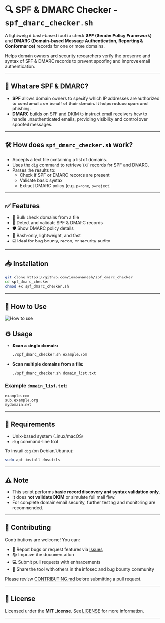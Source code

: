 # 🔍 SPF & DMARC Checker - `spf_dmarc_checker.sh`

A lightweight bash-based tool to check **SPF (Sender Policy Framework)** and **DMARC (Domain-based Message Authentication, Reporting & Conformance)** records for one or more domains.

Helps domain owners and security researchers verify the presence and syntax of SPF & DMARC records to prevent spoofing and improve email authentication.

---

## 📌 What are SPF & DMARC?

- **SPF** allows domain owners to specify which IP addresses are authorized to send emails on behalf of their domain. It helps reduce spam and phishing.
- **DMARC** builds on SPF and DKIM to instruct email receivers how to handle unauthenticated emails, providing visibility and control over spoofed messages.

---

## 🛠️ How does `spf_dmarc_checker.sh` work?

- Accepts a text file containing a list of domains.
- Uses the `dig` command to retrieve `TXT` records for SPF and DMARC.
- Parses the results to:
  - Check if SPF or DMARC records are present
  - Validate basic syntax
  - Extract DMARC policy (e.g. `p=none`, `p=reject`)

---

## ✅ Features

- 🔎 Bulk check domains from a file
- 📄 Detect and validate SPF & DMARC records
- 🛡️ Show DMARC policy details
- 🧪 Bash-only, lightweight, and fast
- ☑️ Ideal for bug bounty, recon, or security audits

---

## 📥 Installation

```bash
git clone https://github.com/iambuvanesh/spf_dmarc_checker
cd spf_dmarc_checker
chmod +x spf_dmarc_checker.sh
````

------

## 🔧 How to Use

![How to use](https://github.com/iambuvanesh/spf_dmarc_checker/blob/main/static/How%20to%20use.png?raw=true)

## ⚙️ Usage

* **Scan a single domain:**

  ```bash
  ./spf_dmarc_checker.sh example.com
  ```

* **Scan multiple domains from a file:**

  ```bash
  ./spf_dmarc_checker.sh domain_list.txt
  ```

### Example `domain_list.txt`:

```
example.com
sub.example.org
mydomain.net
```

---

## 🧰 Requirements

* Unix-based system (Linux/macOS)
* `dig` command-line tool

To install `dig` (on Debian/Ubuntu):

```bash
sudo apt install dnsutils
```

---

## ⚠️ Note

* This script performs **basic record discovery and syntax validation only**.
* It does **not validate DKIM** or simulate full mail flow.
* For complete domain email security, further testing and monitoring are recommended.

---

## 🤝 Contributing

Contributions are welcome! You can:

* 🐞 Report bugs or request features via [Issues](https://github.com/iambuvanesh/spf_dmarc_checker/issues)
* 📚 Improve the documentation
* 💻 Submit pull requests with enhancements
* 📢 Share the tool with others in the infosec and bug bounty community

Please review [CONTRIBUTING.md](https://github.com/iambuvanesh/spf_dmarc_checker/blob/main/CONTRIBUTING.md) before submitting a pull request.

---

## 📄 License

Licensed under the **MIT License**.
See [LICENSE](https://github.com/iambuvanesh/spf_dmarc_checker/blob/main/LICENSE) for more information.

---
